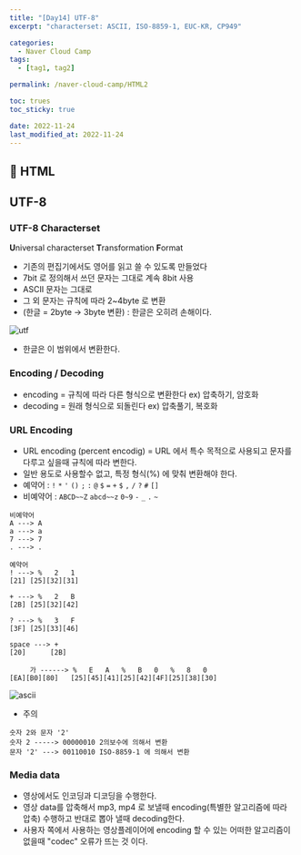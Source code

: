 ```yaml
---
title: "[Day14] UTF-8"
excerpt: "characterset: ASCII, ISO-8859-1, EUC-KR, CP949"

categories:
  - Naver Cloud Camp
tags:
  - [tag1, tag2]

permalink: /naver-cloud-camp/HTML2

toc: trues
toc_sticky: true

date: 2022-11-24
last_modified_at: 2022-11-24
---
```


## 🦥 HTML

## UTF-8
### UTF-8 Characterset
**U**niversal characterset **T**ransformation **F**ormat
- 기존의 편집기에서도 영어를 읽고 쓸 수 있도록 만들었다
- 7bit 로 정의해서 쓰던 문자는 그대로 계속 8bit 사용
- ASCII 문자는 그대로
- 그 외 문자는 규칙에 따라 2~4byte 로 변환
- (한글 = 2byte -> 3byte 변환) : 한글은 오히려 손해이다.

![utf](https://user-images.githubusercontent.com/118426681/203688817-fbdf21ed-35e0-4e35-86ee-de85ad48aafe.png)

- 한글은 이 범위에서 변환한다.

### Encoding / Decoding

- encoding = 규칙에 따라 다른 형식으로 변환한다 ex) 압축하기, 암호화
- decoding = 원래 형식으로 되돌린다 ex) 압축풀기, 복호화

### URL Encoding
- URL encoding (percent encodig) = URL 에서 특수 목적으로 사용되고 문자를 다루고 싶을때 규칙에 따라 변한다.
- 일반 용도로 사용할수 없고, 특정 형식(%) 에 맞춰 변환해야 한다.
- 예약어 : `!` `*` `'` `()` `;` `:` `@` `$` `=` `+` `$` `,` `/` `?` `#` `[]`
- 비예약어 : `ABCD~~Z` `abcd~~z` `0~9` `-` `_` `.` `~`

```
비예약어
A ---> A
a ---> a
7 ---> 7
. ---> .

예약어
! ---> %   2   1
[21] [25][32][31]

+ ---> %   2   B
[2B] [25][32][42]

? ---> %   3   F
[3F] [25][33][46]

space ---> +
[20]      [2B]

     가 ------> %   E   A   %   B   0   %   8   0
[EA][B0][80]   [25][45][41][25][42][4F][25][38][30] 
```

![ascii](https://user-images.githubusercontent.com/118426681/203702895-3c3a16d1-5e7f-459f-914b-05411a7407ad.png)

- 주의
```
숫자 2와 문자 '2'
숫자 2 -----> 00000010 2의보수에 의해서 변환
문자 '2' ---> 00110010 ISO-8859-1 에 의해서 변환
```

### Media data
- 영상에서도 인코딩과 디코딩을 수행한다.
- 영상 data를 압축해서 mp3, mp4 로 보낼때 encoding(특별한 알고리즘에 따라 압축) 수행하고 반대로 뽑아 낼때 decoding한다.
- 사용자 쪽에서 사용하는 영상플레이어에 encoding 할 수 있는 어떠한 알고리즘이 없을때 "codec" 오류가 뜨는 것 이다.

